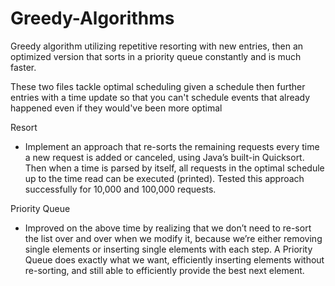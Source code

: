 # Greedy-Algorithms
Greedy algorithm utilizing repetitive resorting with new entries, then an optimized version that sorts in a priority queue constantly and is much faster.

These two files tackle optimal scheduling given a schedule then further entries with a time update so that you can't 
schedule events that already happened even if they would've been more optimal

Resort
- Implement an approach that re-sorts the remaining requests every time a new request is added or canceled, using Java’s 
built-in Quicksort. Then when a time is parsed by itself, all requests in the optimal schedule up 
to the time read can be executed (printed). Tested this approach successfully for 10,000 and 100,000 requests. 

Priority Queue
- Improved on the above time by realizing that we don’t need to re-sort the list over and over when we modify it, 
because we’re either removing single elements or inserting single elements with each step. A Priority Queue does exactly 
what we want, efficiently inserting elements without re-sorting, and still able to efficiently provide the best next element.
